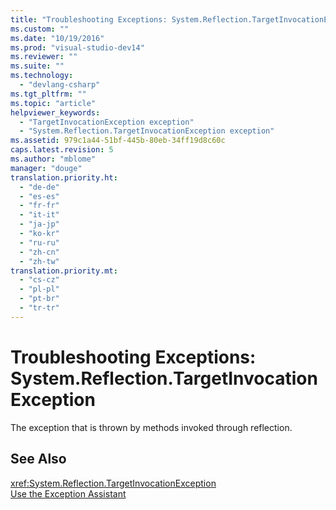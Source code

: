```yaml
---
title: "Troubleshooting Exceptions: System.Reflection.TargetInvocationException"
ms.custom: ""
ms.date: "10/19/2016"
ms.prod: "visual-studio-dev14"
ms.reviewer: ""
ms.suite: ""
ms.technology: 
  - "devlang-csharp"
ms.tgt_pltfrm: ""
ms.topic: "article"
helpviewer_keywords: 
  - "TargetInvocationException exception"
  - "System.Reflection.TargetInvocationException exception"
ms.assetid: 979c1a44-51bf-445b-80eb-34ff19d8c60c
caps.latest.revision: 5
ms.author: "mblome"
manager: "douge"
translation.priority.ht: 
  - "de-de"
  - "es-es"
  - "fr-fr"
  - "it-it"
  - "ja-jp"
  - "ko-kr"
  - "ru-ru"
  - "zh-cn"
  - "zh-tw"
translation.priority.mt: 
  - "cs-cz"
  - "pl-pl"
  - "pt-br"
  - "tr-tr"
---
```

# Troubleshooting Exceptions: System.Reflection.TargetInvocationException
The exception that is thrown by methods invoked through reflection.  
  
## See Also  
 <xref:System.Reflection.TargetInvocationException>   
 [Use the Exception Assistant](../Topic/How%20to:%20Use%20the%20Exception%20Assistant.md)